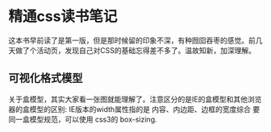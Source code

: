 # 精通css读书笔记
这本书早前读了是第一版，但是那时候留的印象不深，有种囫囵吞枣的感觉。前几天做了个活动页，发现自己对CSS的基础忘得差不多了。温故知新，加深理解。

## 可视化格式模型
关于盒模型，其实大家看一张图就能理解了。注意区分的是IE的盒模型和其他浏览器的盒模型的区别: IE版本的width属性指的是 内容、内边距、边框的宽度综合
要同一盒模型规范，可以使用 css3的 box-sizing.